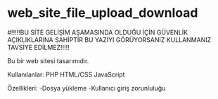 # web_site_file_upload_download

#!!!!!BU SİTE GELİŞİM AŞAMASINDA OLDUĞU İÇİN GÜVENLİK AÇIKLIKLARINA SAHİPTİR BU YAZIYI GÖRÜYORSANIZ KULLANMANIZ TAVSİYE EDİLMEZ!!!!!

Bu bir web sitesi tasarımıdır.

Kullanılanlar:
PHP
HTML/CSS
JavaScript

Özellikleri:
-Dosya yükleme
-Kullanıcı giriş zorunluluğu
